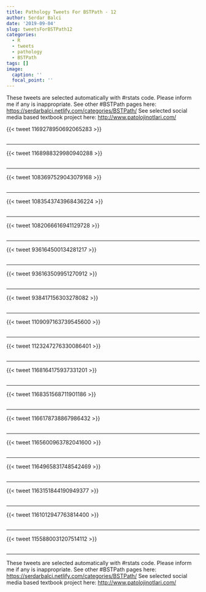 ```yaml
---
title: Pathology Tweets For BSTPath - 12
author: Serdar Balci
date: '2019-09-04'
slug: tweetsForBSTPath12
categories:
  - R
  - tweets
  - pathology
  - BSTPath
tags: []
image:
  caption: ''
  focal_point: ''
---
```



These tweets are selected automatically with #rstats code. Please inform me if any is inappropriate.
See other #BSTPath pages here: https://serdarbalci.netlify.com/categories/BSTPath/ 
See selected social media based textbook project here: http://www.patolojinotlari.com/

{{< tweet 1169278950692065283 >}}
<br>
<br>
<hr>
{{< tweet 1168988329980940288 >}}
<br>
<br>
<hr>
{{< tweet 1083697529043079168 >}}
<br>
<br>
<hr>
{{< tweet 1083543743968436224 >}}
<br>
<br>
<hr>
{{< tweet 1082066616941129728 >}}
<br>
<br>
<hr>
{{< tweet 936164500134281217 >}}
<br>
<br>
<hr>
{{< tweet 936163509951270912 >}}
<br>
<br>
<hr>
{{< tweet 938417156303278082 >}}
<br>
<br>
<hr>
{{< tweet 1109097163739545600 >}}
<br>
<br>
<hr>
{{< tweet 1123247276330086401 >}}
<br>
<br>
<hr>
{{< tweet 1168164175937331201 >}}
<br>
<br>
<hr>
{{< tweet 1168351568711901186 >}}
<br>
<br>
<hr>
{{< tweet 1166178738867986432 >}}
<br>
<br>
<hr>
{{< tweet 1165600963782041600 >}}
<br>
<br>
<hr>
{{< tweet 1164965831748542469 >}}
<br>
<br>
<hr>
{{< tweet 1163151844190949377 >}}
<br>
<br>
<hr>
{{< tweet 1161012947763814400 >}}
<br>
<br>
<hr>
{{< tweet 1155880031207514112 >}}
<br>
<br>
<hr>


These tweets are selected automatically with #rstats code. Please inform me if any is inappropriate.
See other #BSTPath pages here: https://serdarbalci.netlify.com/categories/BSTPath/ 
See selected social media based textbook project here: http://www.patolojinotlari.com/
